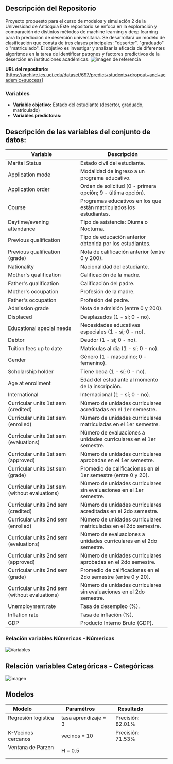 ## Descripción del Repositorio

Proyecto propuesto para el curso de modelos y simulación 2 de la Universidad de Antioquia
Este repositorio se enfoca en la exploración y comparación de distintos métodos de machine learning y deep learning para la predicción de deserción universitaria. Se desarrollará un modelo de clasificación que consta de tres clases principales: "desertor", "graduado" o "matriculado". El objetivo es investigar y analizar la eficacia de diferentes algoritmos en la tarea de identificar patrones y factores predictivos de la deserción en instituciones académicas.
![imagen de referencia](https://github.com/jadercaro/Prediccion-de-desercion-universitaria/assets/96452959/55895259-8659-4218-a9ff-c32dd66a98c3)


**URL del repositorio:** [https://archive.ics.uci.edu/dataset/697/predict+students+dropout+and+academic+success]

### Variables

- **Variable objetivo:** Estado del estudiante (desertor, graduado, matriculado)
- **Variables predictoras:**
## **Descripción de las variables del conjunto de datos:**

| Variable                                   | Descripción                                                                                                 |
|--------------------------------------------|-------------------------------------------------------------------------------------------------------------|
| Marital Status                             | Estado civil del estudiante.                                                                                |
| Application mode                           | Modalidad de ingreso a un programa educativo.                                                                |
| Application order                          | Orden de solicitud (0 - primera opción; 9 - última opción).                                                  |
| Course                                     | Programas educativos en los que están matriculados los estudiantes.                                          |
| Daytime/evening attendance                | Tipo de asistencia: Diurna o Nocturna.                                                                      |
| Previous qualification                     | Tipo de educación anterior obtenida por los estudiantes.                                                      |
| Previous qualification (grade)            | Nota de calificación anterior (entre 0 y 200).                                                               |
| Nationality                                | Nacionalidad del estudiante.                                                                                |
| Mother's qualification                    | Calificación de la madre.                                                                                   |
| Father's qualification                    | Calificación del padre.                                                                                     |
| Mother's occupation                        | Profesión de la madre.                                                                                      |
| Father's occupation                        | Profesión del padre.                                                                                        |
| Admission grade                            | Nota de admisión (entre 0 y 200).                                                                           |
| Displaced                                  | Desplazados (1 - sí; 0 - no).                                                                               |
| Educational special needs                 | Necesidades educativas especiales (1 - sí; 0 - no).                                                          |
| Debtor                                     | Deudor (1 - sí; 0 - no).                                                                                    |
| Tuition fees up to date                    | Matrículas al día (1 - sí; 0 - no).                                                                         |
| Gender                                     | Género (1 - masculino; 0 - femenino).                                                                       |
| Scholarship holder                         | Tiene beca (1 - sí; 0 - no).                                                                                |
| Age at enrollment                          | Edad del estudiante al momento de la inscripción.                                                            |
| International                              | Internacional (1 - sí; 0 - no).                                                                             |
| Curricular units 1st sem (credited)        | Número de unidades curriculares acreditadas en el 1er semestre.                                               |
| Curricular units 1st sem (enrolled)       | Número de unidades curriculares matriculadas en el 1er semestre.                                              |
| Curricular units 1st sem (evaluations)    | Número de evaluaciones a unidades curriculares en el 1er semestre.                                            |
| Curricular units 1st sem (approved)       | Número de unidades curriculares aprobadas en el 1er semestre.                                                 |
| Curricular units 1st sem (grade)          | Promedio de calificaciones en el 1er semestre (entre 0 y 20).                                                  |
| Curricular units 1st sem (without evaluations) | Número de unidades curriculares sin evaluaciones en el 1er semestre.                                       |
| Curricular units 2nd sem (credited)       | Número de unidades curriculares acreditadas en el 2do semestre.                                               |
| Curricular units 2nd sem (enrolled)       | Número de unidades curriculares matriculadas en el 2do semestre.                                              |
| Curricular units 2nd sem (evaluations)    | Número de evaluaciones a unidades curriculares en el 2do semestre.                                            |
| Curricular units 2nd sem (approved)       | Número de unidades curriculares aprobadas en el 2do semestre.                                                 |
| Curricular units 2nd sem (grade)          | Promedio de calificaciones en el 2do semestre (entre 0 y 20).                                                  |
| Curricular units 2nd sem (without evaluations) | Número de unidades curriculares sin evaluaciones en el 2do semestre.                                       |
| Unemployment rate                         | Tasa de desempleo (%).                                                                                      |
| Inflation rate                            | Tasa de inflación (%).                                                                                      |
| GDP                                       | Producto Interno Bruto (GDP).                                                                              |

### Relación variables Númericas - Númericas

![Variables](https://github.com/jadercaro/Prediccion-de-desercion-universitaria/assets/96452959/eefea531-f6a7-4c32-ac5d-2e421efaf36a)

## Relación variables Categóricas - Categóricas
![imagen](https://github.com/jadercaro/Prediccion-de-desercion-universitaria/assets/96452959/8c66190f-122a-4890-9dbb-073e2d398229)

## Modelos 
|Modelo               |   Paramétros          |Resultado              |
|---------------------|-----------------------|-----------------------|
|Regresión logistica  |tasa aprendizaje = 3   |Precisión:       82.01%|
|K-Vecinos cercanos   |vecinos = 10           |Precisión:       71.53%|
|Ventana de Parzen    |H = 0.5                |                       |




